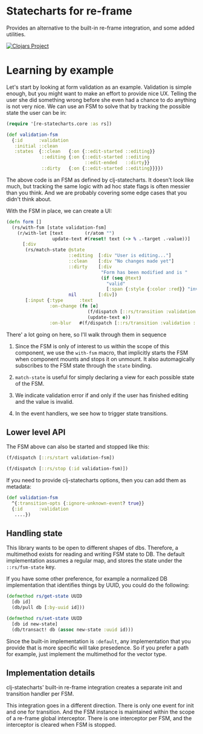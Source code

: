 # Statecharts for re-frame

Provides an alternative to the built-in re-frame integration, and some added
utilities.

[![Clojars Project](https://img.shields.io/clojars/v/re-statecharts.svg)](https://clojars.org/re-statecharts)


# Learning by example

Let's start by looking at form validation as an example. Validation is simple enough, 
but you might want to make an effort to provide nice UX. Telling the user she did something wrong
before she even had a chance to do anything is not very nice. We can use an FSM to solve that by 
tracking the possible state the user can be in:

```clojure
(require '[re-statecharts.core :as rs])

(def validation-fsm
  {:id      :validation
   :initial ::clean
   :states  {::clean   {:on {::edit-started ::editing}}
             ::editing {:on {::edit-started ::editing
                             ::edit-ended   ::dirty}}
             ::dirty   {:on {::edit-started ::editing}}}})
```

The above code is an FSM as defined by clj-statecharts. It doesn't look like much, but tracking the same logic with ad
hoc state flags is often messier than you think. And we are probably covering some edge cases that you didn't think
about.

With the FSM in place, we can create a UI:

```clojure
(defn form []
  (rs/with-fsm [state validation-fsm]
    (r/with-let [text        (r/atom "")
                 update-text #(reset! text (-> % .-target .-value))]
      [:div
       (rs/match-state @state
                       ::editing  [:div "User is editing..."]
                       ::clean    [:div "No changes made yet"]
                       ::dirty    [:div
                                   "Form has been modified and is "
                                   (if (seq @text)
                                     "valid"
                                     [:span {:style {:color :red}} "invalid"])]
                       nil        [:div])
       [:input {:type      :text
                :on-change (fn [e] 
                              (f/dispatch [::rs/transition :validation ::edit-started])
                              (update-text e))
                :on-blur   #(f/dispatch [::rs/transition :validation ::edit-ended])}]])))
```

There' a lot going on here, so I'll walk through them in sequence
1. Since the FSM is only of interest to us within the scope of this component, we use the `with-fsm` macro, that 
   implicitly starts the FSM when component mounts and stops it on unmount. It also automagically subscribes to the FSM 
   state through the `state` binding.
   
2. `match-state` is useful for simply declaring a view for each possible state of the FSM.

3. We indicate validation error if and only if the user has finished editing and the value is invalid.
   
4. In the event handlers, we see how to trigger state transitions.

## Lower level API

The FSM above can also be started and stopped like this:

```clojure
(f/dispatch [::rs/start validation-fsm])

(f/dispatch [::rs/stop (:id validation-fsm)])
```

If you need to provide clj-statecharts options, then you can add them as metadata:

```clojure
(def validation-fsm
  ^{:transition-opts {:ignore-unknown-event? true}}
  {:id      :validation
   ....})
```

## Handling state
This library wants to be open to different shapes of dbs. Therefore, a multimethod exists for reading and writing FSM 
state to DB. The default implementation assumes a regular map, and stores the state under the `::rs/fsm-state` key.

If you have some other preference, for example a normalized DB implementation that identifies things by UUID, you could 
do the following:

```clojure
(defmethod rs/get-state UUID
  [db id]
  (db/pull db [:by-uuid id]))

(defmethod rs/set-state UUID
  [db id new-state]
  (db/transact! db (assoc new-state :uuid id)))
```

Since the built-in implementation is `:default`, any implementation that you provide that is more specific will take 
presedence. So if you prefer a path for example, just implement the multimethod for the vector type.

## Implementation details
clj-statecharts' built-in re-frame integration creates a separate init and transition handler per FSM.

This integration goes in a different direction. There is only one event for init and one for transition. And
the FSM instance is maintained within the scope of a re-frame global interceptor. There is one interceptor per FSM, and 
the interceptor is cleared when FSM is stopped.
